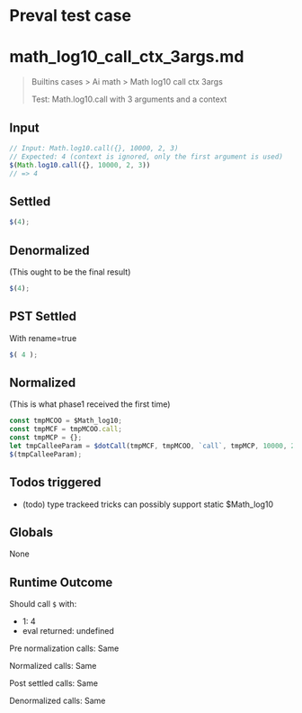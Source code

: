 # Preval test case

# math_log10_call_ctx_3args.md

> Builtins cases > Ai math > Math log10 call ctx 3args
>
> Test: Math.log10.call with 3 arguments and a context

## Input

`````js filename=intro
// Input: Math.log10.call({}, 10000, 2, 3)
// Expected: 4 (context is ignored, only the first argument is used)
$(Math.log10.call({}, 10000, 2, 3))
// => 4
`````


## Settled


`````js filename=intro
$(4);
`````


## Denormalized
(This ought to be the final result)

`````js filename=intro
$(4);
`````


## PST Settled
With rename=true

`````js filename=intro
$( 4 );
`````


## Normalized
(This is what phase1 received the first time)

`````js filename=intro
const tmpMCOO = $Math_log10;
const tmpMCF = tmpMCOO.call;
const tmpMCP = {};
let tmpCalleeParam = $dotCall(tmpMCF, tmpMCOO, `call`, tmpMCP, 10000, 2, 3);
$(tmpCalleeParam);
`````


## Todos triggered


- (todo) type trackeed tricks can possibly support static $Math_log10


## Globals


None


## Runtime Outcome


Should call `$` with:
 - 1: 4
 - eval returned: undefined

Pre normalization calls: Same

Normalized calls: Same

Post settled calls: Same

Denormalized calls: Same
